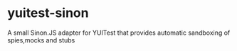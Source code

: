 yuitest-sinon
=============

A small Sinon.JS adapter for YUITest that provides automatic sandboxing of spies,mocks and stubs
